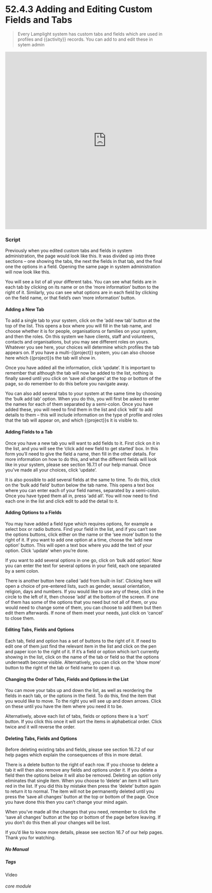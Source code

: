 # 52.4.3 Adding and Editing Custom Fields and Tabs

> Every Lamplight system has custom tabs and fields which are used in profiles and {{activity}} records. You can add to and edit these in sytem admin

<iframe src="https://player.vimeo.com/video/383303486" width="640" height="564" frameborder="0" allow="autoplay; fullscreen" allowfullscreen></iframe>


### Script

Previously when you edited custom tabs and fields in system administration, the page would look like this. 
It was divided up into three sections – one showing the tabs, the next the fields in that tab, and the final one the options in a field. 
Opening the same page in system administration will now look like this.  

You will see a list of all your different tabs.  You can see what fields are in each tab by clicking on its name or on the ‘more information’ button to the right of it. Similarly, you can see what options are in each field by clicking on the field name, or that field’s own ‘more information’ button.  

#### Adding a New Tab  

To add a single tab to your system,  click on the ‘add new tab’ button at the top of the list. This opens a box where you will fill in the tab name, and choose whether it is for people, organisations or families on your system, and then the roles. On this system we have clients, staff and volunteers, contacts and organisations, but you may see different roles on yours. Whatever you see here, your choices will determine which profiles the tab appears on. If you have a multi-{{project}} system, you can also choose here which {{project}}s the tab will show in.  

Once you have added all the information, click ‘update’. It is important to remember that although the tab will now be added to the list, nothing is finally saved until you click on ‘save all changes’ at the top or bottom of the page, so do remember to do this before you navigate away.  

You can also add several tabs to your system at the same time by choosing the ‘bulk add tab’ option. When you do this, you will first be asked to enter the names for each of them separated by a semi-colon. Once you have added these, you will need to find them in the list and click ‘edit’ to add details to them – this will include information on the type of profile and roles that the tab will appear on, and which {{project}}s it is visible to. 

#### Adding Fields to a Tab  

Once you have a new tab you will want to add fields to it. First click on it in the list, and you will see the ‘click add new field to get started’ box. In this form you’ll need to give the field a name, then fill in the other details. For more information on how to do this, and what the different fields will look like in your system, please see section 16.7.1 of our help manual. Once you’ve made all your choices, click ‘update’.  

It is also possible to add several fields at the same to time. To do this, click on the ‘bulk add field’ button below the tab name.  This opens a text box where you can enter each of your field names, separated by a semi-colon. Once you have typed them all in, press ‘add all’. You will now need to find each one in the list and click edit to add the detail to it.  

#### Adding Options to a Fields  

You may have added a field type which requires options, for example a select box or radio buttons. Find your field in the list, and if you can’t see the options buttons, click either on the name or the ‘see more’ button to the right of it. 
If you want to add one option at a time, choose the ‘add new option’ button. This will open a text box where you add the text of your option. Click ‘update’ when you’re done.  

If you want to add several options in one go, click on ‘bulk add option’. Now you can enter the text for several options in your field, each one separated by a semi colon.  

There is another button here called ‘add from built-in list’. Clicking here will open a choice of pre-entered lists, such as gender, sexual orientation, religion, days and numbers. If you would like to use any of these, click in the circle to the left of it, then choose ‘add’ at the bottom of the screen. If one of them has some of the options that you need but not all of them, or you would need to change some of them, you can choose to add them but then edit them afterwards. If none of them meet your needs, just click on ‘cancel’ to close them.   

#### Editing Tabs, Fields and Options  

Each tab, field and option has a set of buttons to the right of it. If need to edit one of them just find the relevant item in the list and click on the pen and paper icon to the right of it. If it’s a field or option which isn’t currently showing in the list, click on the name of the tab or field so that the options underneath become visible. Alternatively, you can click on the ‘show more’ button to the right of the tab or field name to open it up.  

#### Changing the Order of Tabs, Fields and Options in the List

You can move your tabs up and down the list, as well as reordering the fields in each tab, or the options in the field. 
To do this, find the item that you would like to move. To the right you will see up and down arrows. Click on these until you have the item where you need it to be.  

Alternatively, above each list of tabs, fields or options there is a ‘sort’ button. If you click this once it will sort the items in alphabetical order. Click twice and it will reverse the order.  

#### Deleting Tabs, Fields and Options  

Before deleting existing tabs and fields, please see section 16.7.2 of our help pages which explain the consequences of this in more detail.  

There is a delete button to the right of each row. If you choose to delete a tab it will then also remove any fields and options under it. If you delete a field then the options below it will also be removed. Deleting an option only eliminates that single item. 
When you choose to ‘delete’ an item it will turn red in the list. If you did this by mistake then press the ‘delete’ button again to return it to normal. The item will not be permanently deleted until you press the ‘save all changes’ button at the top or bottom of the page. Once you have done this then you can’t change your mind again.  

When you’ve made all the changes that you need, remember to click the ‘save all changes’ button at the top or bottom of the page before leaving. If you don’t do this then all your changes will be lost.  

If you’d like to know more details, please see section 16.7 of our help pages. Thank you for watching.



##### No Manual

##### Tags
Video

###### core module
